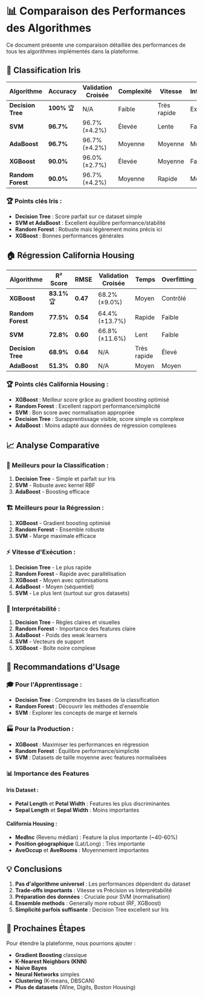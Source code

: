 # 📊 Comparaison des Performances des Algorithmes

Ce document présente une comparaison détaillée des performances de tous les algorithmes implémentés dans la plateforme.

## 🌸 Classification Iris

| Algorithme | Accuracy | Validation Croisée | Complexité | Vitesse | Interprétabilité |
|------------|----------|-------------------|------------|---------|------------------|
| **Decision Tree** | **100%** 🏆 | N/A | Faible | Très rapide | Excellente |
| **SVM** | **96.7%** | 96.7% (±4.2%) | Élevée | Lente | Faible |
| **AdaBoost** | **96.7%** | 96.7% (±4.2%) | Moyenne | Moyenne | Moyenne |
| **XGBoost** | **90.0%** | 96.0% (±2.7%) | Élevée | Moyenne | Faible |
| **Random Forest** | **90.0%** | 96.7% (±4.2%) | Moyenne | Rapide | Moyenne |

### 🏆 Points clés Iris :
- **Decision Tree** : Score parfait sur ce dataset simple
- **SVM et AdaBoost** : Excellent équilibre performance/stabilité  
- **Random Forest** : Robuste mais légèrement moins précis ici
- **XGBoost** : Bonnes performances générales

## 🏠 Régression California Housing

| Algorithme | R² Score | RMSE | Validation Croisée | Temps | Overfitting |
|------------|----------|------|-------------------|-------|-------------|
| **XGBoost** | **83.1%** 🏆 | **0.47** | 68.2% (±9.0%) | Moyen | Contrôlé |
| **Random Forest** | **77.5%** | **0.54** | 64.4% (±13.7%) | Rapide | Faible |
| **SVM** | **72.8%** | **0.60** | 66.8% (±11.6%) | Lent | Faible |
| **Decision Tree** | **68.9%** | **0.64** | N/A | Très rapide | Élevé |
| **AdaBoost** | **51.3%** | **0.80** | N/A | Moyen | Moyen |

### 🏆 Points clés California Housing :
- **XGBoost** : Meilleur score grâce au gradient boosting optimisé
- **Random Forest** : Excellent rapport performance/simplicité
- **SVM** : Bon score avec normalisation appropriée
- **Decision Tree** : Surapprentissage visible, score simple vs complexe
- **AdaBoost** : Moins adapté aux données de régression complexes

## 📈 Analyse Comparative

### 🎯 Meilleurs pour la Classification :
1. **Decision Tree** - Simple et parfait sur Iris
2. **SVM** - Robuste avec kernel RBF
3. **AdaBoost** - Boosting efficace

### 🏗️ Meilleurs pour la Régression :
1. **XGBoost** - Gradient boosting optimisé
2. **Random Forest** - Ensemble robuste  
3. **SVM** - Marge maximale efficace

### ⚡ Vitesse d'Exécution :
1. **Decision Tree** - Le plus rapide
2. **Random Forest** - Rapide avec parallélisation
3. **XGBoost** - Moyen avec optimisations
4. **AdaBoost** - Moyen (séquentiel)
5. **SVM** - Le plus lent (surtout sur gros datasets)

### 🧠 Interprétabilité :
1. **Decision Tree** - Règles claires et visuelles
2. **Random Forest** - Importance des features claire
3. **AdaBoost** - Poids des weak learners
4. **SVM** - Vecteurs de support
5. **XGBoost** - Boîte noire complexe

## 🔧 Recommandations d'Usage

### 🎓 Pour l'Apprentissage :
- **Decision Tree** : Comprendre les bases de la classification
- **Random Forest** : Découvrir les méthodes d'ensemble
- **SVM** : Explorer les concepts de marge et kernels

### 🏭 Pour la Production :
- **XGBoost** : Maximiser les performances en régression
- **Random Forest** : Équilibre performance/simplicité
- **SVM** : Datasets de taille moyenne avec features normalisées

### 📊 Importance des Features

#### Iris Dataset :
- **Petal Length** et **Petal Width** : Features les plus discriminantes
- **Sepal Length** et **Sepal Width** : Moins importantes

#### California Housing :
- **MedInc** (Revenu médian) : Feature la plus importante (~40-60%)
- **Position géographique** (Lat/Long) : Très importante
- **AveOccup** et **AveRooms** : Moyennement importantes

## 💡 Conclusions

1. **Pas d'algorithme universel** : Les performances dépendent du dataset
2. **Trade-offs importants** : Vitesse vs Précision vs Interprétabilité  
3. **Préparation des données** : Cruciale pour SVM (normalisation)
4. **Ensemble methods** : Generally more robust (RF, XGBoost)
5. **Simplicité parfois suffisante** : Decision Tree excellent sur Iris

## 🚀 Prochaines Étapes

Pour étendre la plateforme, nous pourrions ajouter :
- **Gradient Boosting** classique
- **K-Nearest Neighbors (KNN)**
- **Naive Bayes**
- **Neural Networks** simples
- **Clustering** (K-means, DBSCAN)
- **Plus de datasets** (Wine, Digits, Boston Housing)
